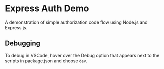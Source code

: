 # Express Auth Demo

A demonstration of simple authorization code flow using Node.js and Express.js.

## Debugging

To debug in VSCode, hover over the Debug option that appears next to the scripts in package.json and choose `dev`.
